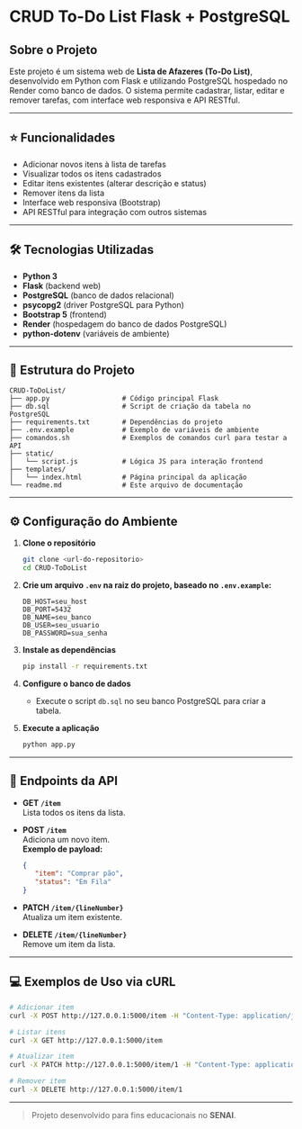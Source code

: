 # CRUD To-Do List Flask + PostgreSQL

## Sobre o Projeto

Este projeto é um sistema web de **Lista de Afazeres (To-Do List)**, desenvolvido em Python com Flask e utilizando PostgreSQL hospedado no Render como banco de dados. O sistema permite cadastrar, listar, editar e remover tarefas, com interface web responsiva e API RESTful.

---

## :star: Funcionalidades

- Adicionar novos itens à lista de tarefas
- Visualizar todos os itens cadastrados
- Editar itens existentes (alterar descrição e status)
- Remover itens da lista
- Interface web responsiva (Bootstrap)
- API RESTful para integração com outros sistemas

---

## :hammer_and_wrench: Tecnologias Utilizadas

- **Python 3**
- **Flask** (backend web)
- **PostgreSQL** (banco de dados relacional)
- **psycopg2** (driver PostgreSQL para Python)
- **Bootstrap 5** (frontend)
- **Render** (hospedagem do banco de dados PostgreSQL)
- **python-dotenv** (variáveis de ambiente)

---

## :open_file_folder: Estrutura do Projeto

```plaintext
CRUD-ToDoList/
├── app.py                  # Código principal Flask
├── db.sql                  # Script de criação da tabela no PostgreSQL
├── requirements.txt        # Dependências do projeto
├── .env.example            # Exemplo de variáveis de ambiente
├── comandos.sh             # Exemplos de comandos curl para testar a API
├── static/
│   └── script.js           # Lógica JS para interação frontend
├── templates/
│   └── index.html          # Página principal da aplicação
└── readme.md               # Este arquivo de documentação
```

---

## :gear: Configuração do Ambiente

1. **Clone o repositório**

    ```bash
    git clone <url-do-repositorio>
    cd CRUD-ToDoList
    ```

2. **Crie um arquivo `.env` na raiz do projeto, baseado no `.env.example`:**

    ```env
    DB_HOST=seu_host
    DB_PORT=5432
    DB_NAME=seu_banco
    DB_USER=seu_usuario
    DB_PASSWORD=sua_senha
    ```

3. **Instale as dependências**

    ```bash
    pip install -r requirements.txt
    ```

4. **Configure o banco de dados**
    - Execute o script `db.sql` no seu banco PostgreSQL para criar a tabela.

5. **Execute a aplicação**

    ```bash
    python app.py
    ```

---

## :link: Endpoints da API

- **GET `/item`**  
  Lista todos os itens da lista.

- **POST `/item`**  
  Adiciona um novo item.  
  **Exemplo de payload:**

  ```json
  {
     "item": "Comprar pão",
     "status": "Em Fila"
  }
  ```

- **PATCH `/item/{lineNumber}`**  
  Atualiza um item existente.

- **DELETE `/item/{lineNumber}`**  
  Remove um item da lista.

---

## :computer: Exemplos de Uso via cURL

```bash
# Adicionar item
curl -X POST http://127.0.0.1:5000/item -H "Content-Type: application/json" -d '{"item":"Comprar", "status":"Em Fila"}'

# Listar itens
curl -X GET http://127.0.0.1:5000/item

# Atualizar item
curl -X PATCH http://127.0.0.1:5000/item/1 -H "Content-Type: application/json" -d '{"item":"Estudar", "status":"Iniciado"}'

# Remover item
curl -X DELETE http://127.0.0.1:5000/item/1
```

---

> Projeto desenvolvido para fins educacionais no **SENAI**.
